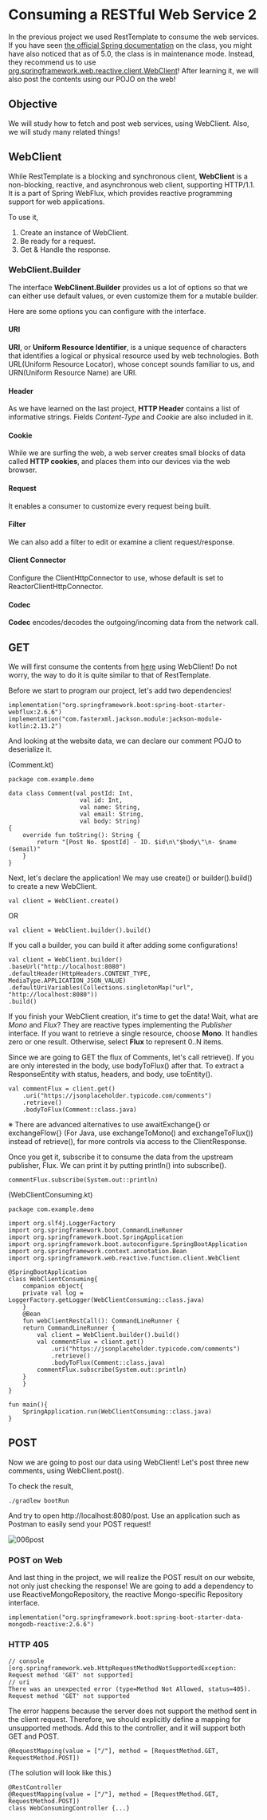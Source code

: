 # Consuming a RESTful Web Service 2
In the previous project we used RestTemplate to consume the web services. If you have seen [the official Spring documentation](https://docs.spring.io/spring-framework/docs/current/javadoc-api/org/springframework/web/client/RestTemplate.html) on the class, you might have also noticed that as of 5.0, the class is in maintenance mode. Instead, they recommend us to use [org.springframework.web.reactive.client.WebClient](https://docs.spring.io/spring-framework/docs/current/javadoc-api/org/springframework/web/reactive/function/client/WebClient.html)! After learning it, we will also post the contents using our POJO on the web!

## Objective
We will study how to fetch and post web services, using WebClient. Also, we will study many related things!

## WebClient
While RestTemplate is a blocking and synchronous client, **WebClient** is a non-blocking, reactive, and asynchronous web client, supporting HTTP/1.1. It is a part of Spring WebFlux, which provides reactive programming support for web applications.

To use it,
1. Create an instance of WebClient.
2. Be ready for a request.
3. Get & Handle the response.

### WebClient.Builder
The interface **WebClinent.Builder** provides us a lot of options so that we can either use default values, or even customize them for a mutable builder.

Here are some options you can configure with the interface.
#### URI
**URI**, or **Uniform Resource Identifier**, is a unique sequence of characters that identifies a logical or physical resource used by web technologies. Both URL(Uniform Resource Locator), whose concept sounds familiar to us, and URN(Uniform Resource Name) are URI.
#### Header
As we have learned on the last project, **HTTP Header** contains a list of informative strings. Fields *Content-Type* and *Cookie* are also included in it.
#### Cookie
While we are surfing the web, a web server creates small blocks of data called **HTTP cookies**, and places them into our devices via the web browser.
#### Request
It enables a consumer to customize every request being built.
#### Filter
We can also add a filter to edit or examine a client request/response.
#### Client Connector
Configure the ClientHttpConnector to use, whose default is set to ReactorClientHttpConnector.
#### Codec
**Codec** encodes/decodes the outgoing/incoming data from the network call.

## GET
We will first consume the contents from [here](https://jsonplaceholder.typicode.com/comments) using WebClient! Do not worry, the way to do it is quite similar to that of RestTemplate.

Before we start to program our project, let's add two dependencies!

	implementation("org.springframework.boot:spring-boot-starter-webflux:2.6.6")
	implementation("com.fasterxml.jackson.module:jackson-module-kotlin:2.13.2")

And looking at the website data, we can declare our comment POJO to deserialize it.

(Comment.kt)

    package com.example.demo

    data class Comment(val postId: Int,
                        val id: Int,
                        val name: String,
                        val email: String,
                        val body: String)
    {
        override fun toString(): String {
            return "[Post No. $postId] - ID. $id\n\"$body\"\n- $name ($email)"
        }
    }
    
Next, let's declare the application! We may use create() or builder().build() to create a new WebClient.

	val client = WebClient.create()
	
OR
	
	val client = WebClient.builder().build()

If you call a builder, you can build it after adding some configurations!

	val client = WebClient.builder()
	.baseUrl("http://localhost:8080")
	.defaultHeader(HttpHeaders.CONTENT_TYPE, MediaType.APPLICATION_JSON_VALUE)
	.defaultUriVariables(Collections.singletonMap("url", "http://localhost:8080"))
	.build()

If you finish your WebClient creation, it's time to get the data! Wait, what are *Mono* and *Flux*? They are reactive types implementing the *Publisher* interface. If you want to retrieve a single resource, choose **Mono**. It handles zero or one result. Otherwise, select **Flux** to represent 0..N items.

Since we are going to GET the flux of Comments, let's call retrieve(). If you are only interested in the body, use bodyToFlux() after that. To extract a ResponseEntity with status, headers, and body, use toEntity().

	val commentFlux = client.get()
		.uri("https://jsonplaceholder.typicode.com/comments")
		.retrieve()
		.bodyToFlux(Comment::class.java)

※ There are advanced alternatives to use awaitExchange{} or exchangeFlow{} (For Java, use exchangeToMono() and exchangeToFlux()) instead of retrieve(), for more controls via access to the ClientResponse.

Once you get it, subscribe it to consume the data from the upstream publisher, Flux. We can print it by putting println() into subscribe().

	commentFlux.subscribe(System.out::println)

(WebClientConsuming.kt)

	package com.example.demo

	import org.slf4j.LoggerFactory
	import org.springframework.boot.CommandLineRunner
	import org.springframework.boot.SpringApplication
	import org.springframework.boot.autoconfigure.SpringBootApplication
	import org.springframework.context.annotation.Bean
	import org.springframework.web.reactive.function.client.WebClient

	@SpringBootApplication
	class WebClientConsuming{
	    companion object{
		private val log = LoggerFactory.getLogger(WebClientConsuming::class.java)
	    }
	    @Bean
	    fun webClientRestCall(): CommandLineRunner {
		return CommandLineRunner {
		    val client = WebClient.builder().build()
		    val commentFlux = client.get()
			    .uri("https://jsonplaceholder.typicode.com/comments")
			    .retrieve()
			    .bodyToFlux(Comment::class.java)
		    commentFlux.subscribe(System.out::println)
		}
	    }
	}

	fun main(){
	    SpringApplication.run(WebClientConsuming::class.java)
	}

## POST
Now we are going to post our data using WebClient! Let's post three new comments, using WebClient.post().

To check the result,

	./gradlew bootRun
	
And try to open http://localhost:8080/post. Use an application such as Postman to easily send your POST request!

![006post](https://user-images.githubusercontent.com/48712088/163443217-58c51513-15ca-43a7-858b-dc58f6fac351.png)

### POST on Web
And last thing in the project, we will realize the POST result on our website, not only just checking the response! We are going to add a dependency to use ReactiveMongoRepository, the reactive Mongo-specific Repository interface.

	implementation("org.springframework.boot:spring-boot-starter-data-mongodb-reactive:2.6.6")

### HTTP 405

	// console
	[org.springframework.web.HttpRequestMethodNotSupportedException: Request method 'GET' not supported]
	// uri
	There was an unexpected error (type=Method Not Allowed, status=405).
	Request method 'GET' not supported

The error happens because the server does not support the method sent in the client request. Therefore, we should explicitly define a mapping for unsupported methods. Add this to the controller, and it will support both GET and POST.

	@RequestMapping(value = ["/"], method = [RequestMethod.GET, RequestMethod.POST])

(The solution will look like this.)

	@RestController
	@RequestMapping(value = ["/"], method = [RequestMethod.GET, RequestMethod.POST])
	class WebConsumingController {...}
